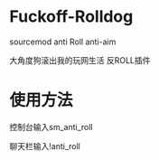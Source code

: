 # Fuckoff-Rolldog
sourcemod anti Roll anti-aim

大角度狗滚出我的玩网生活
反ROLL插件

# 使用方法
控制台输入sm_anti_roll

聊天栏输入!anti_roll

